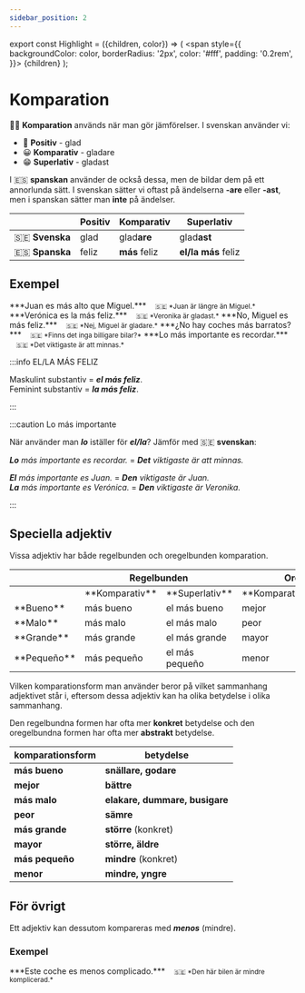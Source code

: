 ```yaml
---
sidebar_position: 2
---
```


export const Highlight = ({children, color}) => (
  <span
    style={{
      backgroundColor: color,
      borderRadius: '2px',
      color: '#fff',
      padding: '0.2rem',
    }}>
    {children}
  </span>
);

# <Highlight color="#0b00d1">Komparation</Highlight>

👨‍⚖️ **Komparation** används när man gör jämförelser. I svenskan använder vi:

- 🙂 **Positiv** - glad
- 😀 **Komparativ** - gladare
- 😁 **Superlativ** - gladast

I 🇪🇸 **spanskan** använder de också dessa, men de bildar dem på ett annorlunda sätt. I svenskan sätter vi oftast på ändelserna **-are** eller **-ast**, men i spanskan sätter man **inte** på ändelser.

|                  | Positiv | Komparativ  | Superlativ |
| ---------------- | ------- | ----------- | ---------- |
| 🇸🇪 **Svenska**   | glad    | glad**are**      | glad**ast**   |
| 🇪🇸 **Spanska**   | feliz   | **más** feliz    | **el/la más** feliz |

## <Highlight color="#ff4802">Exempel</Highlight>

<div class="custom-quote">  
<p>
***Juan es más alto que Miguel.***   
&nbsp;&nbsp;&nbsp;<small>🇸🇪 *Juan är längre än Miguel.*</small>    
***Verónica es la más feliz.***   
&nbsp;&nbsp;&nbsp;<small>🇸🇪 *Veronika är gladast.*</small>      
***No, Miguel es más feliz.***    
&nbsp;&nbsp;&nbsp;<small>🇸🇪 *Nej, Miguel är gladare.*</small>   
***¿No hay coches más barratos?***    
&nbsp;&nbsp;&nbsp;<small>🇸🇪 *Finns det inga billigare bilar?*</small>    
***Lo más importante es recordar.***    
&nbsp;&nbsp;&nbsp;<small>🇸🇪 *Det viktigaste är att minnas.*</small> 
</p>
</div>

:::info EL/LA MÁS FELIZ

Maskulint substantiv = ***el más feliz***.     
Feminint substantiv = ***la más feliz***.

:::

:::caution Lo más importante

När använder man ***lo*** iställer för ***el/la***? Jämför med 🇸🇪 **svenskan**:

***Lo** más importante es recordar.* = ***Det** viktigaste är att minnas.*   

***El** más importante es Juan.* = ***Den** viktigaste är Juan.*     
***La** más importante es Verónica.* = ***Den** viktigaste är Veronika.*

:::

## <Highlight color="#ff4802">Speciella adjektiv</Highlight>

Vissa adjektiv har både regelbunden och oregelbunden komparation.

<table>
  <thead>
    <tr>
      <th> </th>
      <th colspan="2"> Regelbunden</th>
      <th colspan="2"> Oregelbunden</th>
    </tr>
  </thead>
  <tbody>
    <tr>
      <td></td>
      <td>**Komparativ**</td>
      <td>**Superlativ**</td>
      <td>**Komparativ**</td>
      <td>**Superlativ**</td>
    </tr>
    <tr>
      <td>**Bueno**</td>
      <td>más bueno</td>
      <td>el más bueno</td>
      <td>mejor</td>
      <td>el mejor</td>
    </tr>
    <tr>
      <td>**Malo**</td>
      <td>más malo</td>
      <td>el más malo</td>
      <td>peor</td>
      <td>el peor</td>
    </tr>
    <tr>
      <td>**Grande**</td>
      <td>más grande</td>
      <td>el más grande</td>
      <td>mayor</td>
      <td>el mayor</td>
    </tr>
    <tr>
      <td>**Pequeño**</td>
      <td>más pequeño</td>
      <td>el más pequeño</td>
      <td>menor</td>
      <td>el menor</td>
    </tr>
  </tbody>
</table>

Vilken komparationsform man använder beror på vilket sammanhang adjektivet står i, eftersom dessa adjektiv kan ha olika betydelse i olika sammanhang.

Den regelbundna formen har ofta mer **konkret** betydelse och den oregelbundna formen har ofta mer **abstrakt** betydelse. 

| komparationsform | betydelse |
| --------- | ---------------- |
| **más bueno** | **snällare, godare** |
| **mejor**       | **bättre**           |
| **más malo**    | **elakare, dummare, busigare** |
| **peor**        | **sämre**           |
| **más grande**  | **större** (konkret) |
| **mayor**       | **större, äldre**           |
| **más pequeño** | **mindre** (konkret) |
| **menor**       | **mindre, yngre**           |

## <Highlight color="#ff4802">För övrigt</Highlight>

Ett adjektiv kan dessutom kompareras med ***menos*** (mindre).

### <Highlight color="#ff4802">Exempel</Highlight>

<div class="custom-quote">  
<p>
***Este coche es menos complicado.***   
&nbsp;&nbsp;&nbsp;<small>🇸🇪 *Den här bilen är mindre komplicerad.*</small>    
</p>
</div>

